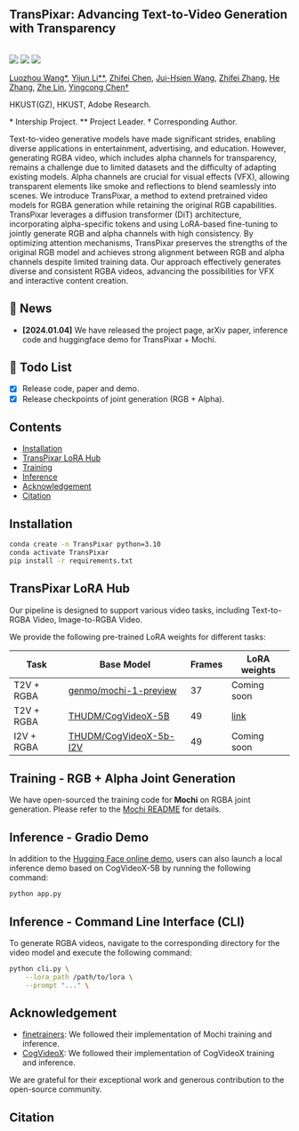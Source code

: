 ## TransPixar: Advancing Text-to-Video Generation with Transparency
<br>
    <a href="https://arxiv.org/abs/"><img src='https://img.shields.io/badge/arXiv-25xx.xxxxx-b31b1b.svg'></a>
    <a href='https://wileewang.github.io/TransPixar'><img src='https://img.shields.io/badge/Project_Page-TransPixar-blue'></a>
    <a href='https://huggingface.co/spaces/wileewang/TransPixar'><img src='https://img.shields.io/badge/HuggingFace-TransPixar-yellow'></a>
<!--     <a href='https://www.youtube.com/watch?v=Wq93zi8bE3U'><img src='https://img.shields.io/badge/Demo_Video-MotionDirector-red'></a> -->
<br>

[Luozhou Wang*](https://wileewang.github.io/), 
[Yijun Li**](https://yijunmaverick.github.io/), 
[Zhifei Chen](), 
[Jui-Hsien Wang](http://juiwang.com/), 
[Zhifei Zhang](https://zzutk.github.io/), 
[He Zhang](https://sites.google.com/site/hezhangsprinter), 
[Zhe Lin](https://sites.google.com/site/zhelin625/home), 
[Yingcong Chen†](https://www.yingcong.me)

HKUST(GZ), HKUST, Adobe Research.

\* Intership Project.
\** Project Leader.
† Corresponding Author.

Text-to-video generative models have made significant strides, enabling diverse applications in entertainment, advertising, and education. However, generating RGBA video, which includes alpha channels for transparency, remains a challenge due to limited datasets and the difficulty of adapting existing models. Alpha channels are crucial for visual effects (VFX), allowing transparent elements like smoke and reflections to blend seamlessly into scenes.
We introduce TransPixar, a method to extend pretrained video models for RGBA generation while retaining the original RGB capabilities. TransPixar leverages a diffusion transformer (DiT) architecture, incorporating alpha-specific tokens and using LoRA-based fine-tuning to jointly generate RGB and alpha channels with high consistency. By optimizing attention mechanisms, TransPixar preserves the strengths of the original RGB model and achieves strong alignment between RGB and alpha channels despite limited training data.
Our approach effectively generates diverse and consistent RGBA videos, advancing the possibilities for VFX and interactive content creation.

<!-- insert a teaser gif -->
<!-- <img src="assets/mi.gif"  width="640" /> -->



## 📰 News
* **[2024.01.04]** We have released the project page, arXiv paper, inference code and huggingface demo for TransPixar + Mochi.

## 🚧 Todo List
* [x] Release code, paper and demo.
* [x] Release checkpoints of joint generation (RGB + Alpha). 
<!-- * [ ] Release checkpoints of more modalities (RGB + Depth).
* [ ] Release checkpoints of conditional generation (RGB->Alpha). -->


## Contents

* [Installation](#installation)
* [TransPixar LoRA Hub](#lora-hub) 
* [Training](#training)
* [Inference](#inference)
* [Acknowledgement](#acknowledgement)
* [Citation](#citation)

<!-- * [Motion Embeddings Hub](#motion-embeddings-hub) -->

## Installation

```bash
conda create -n TransPixar python=3.10
conda activate TransPixar
pip install -r requirements.txt
```


## TransPixar LoRA Hub

Our pipeline is designed to support various video tasks, including Text-to-RGBA Video, Image-to-RGBA Video.

We provide the following pre-trained LoRA weights for different tasks:

| Task | Base Model | Frames  | LoRA weights
|------|-------------|--------|-----------------|
| T2V + RGBA | [genmo/mochi-1-preview](https://huggingface.co/genmo/mochi-1-preview) | 37 | Coming soon |
| T2V + RGBA | [THUDM/CogVideoX-5B](https://huggingface.co/THUDM/CogVideoX-5b) | 49 | [link](https://huggingface.co/wileewang/TransPixar/blob/main/cogvideox_rgba_lora.safetensors) |
| I2V + RGBA | [THUDM/CogVideoX-5b-I2V](https://huggingface.co/THUDM/CogVideoX-5b-I2V) | 49 | Coming soon |

## Training - RGB + Alpha Joint Generation
We have open-sourced the training code for **Mochi** on RGBA joint generation. Please refer to the [Mochi README](Mochi/README.md) for details.


## Inference - Gradio Demo
In addition to the [Hugging Face online demo](https://huggingface.co/spaces/wileewang/TransPixar), users can also launch a local inference demo based on CogVideoX-5B by running the following command:

```bash
python app.py
```

## Inference - Command Line Interface (CLI)
To generate RGBA videos, navigate to the corresponding directory for the video model and execute the following command:
```bash
python cli.py \
    --lora_path /path/to/lora \
    --prompt "..." \

```



## Acknowledgement

* [finetrainers](https://github.com/a-r-r-o-w/finetrainers): We followed their implementation of Mochi training and inference.
* [CogVideoX](https://github.com/THUDM/CogVideo): We followed their implementation of CogVideoX training and inference.

We are grateful for their exceptional work and generous contribution to the open-source community.

## Citation

 ```bibtex

``` 

<!-- ## Star History

[![Star History Chart](https://api.star-history.com/svg?repos=hpcaitech/Open-Sora&type=Date)](https://star-history.com/#hpcaitech/Open-Sora&Date) -->
